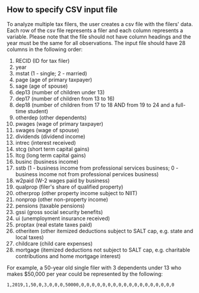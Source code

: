 How to specify CSV input file
------

To analyze multiple tax filers, the user creates a csv file with the filers' data. Each row of the csv file represents a filer and each column represents a variable. Please note that the file should not have column headings and the year must be the same for all observations. The input file should have 28 columns in the following order:

1. RECID (ID for tax filer)
2. year
3. mstat (1 - single; 2 - married)
4. page (age of primary taxpayer)
5. sage (age of spouse)
7. dep13 (number of children under 13)
8. dep17 (number of children from 13 to 16)
9. dep18 (number of children from 17 to 18 AND from 19 to 24 and a full-time student)
9. otherdep (other dependents)
10. pwages (wage of primary taxpayer)
11. swages (wage of spouse)
12. dividends (dividend income)
13. intrec (interest received)
14. stcg (short term capital gains)
15. ltcg (long term capital gains)
16. businc (business income)
17. sstb (1 - business income from professional services business; 0 - business income not from professional pervices business)
18. w2paid (W-2 wages paid by business)
19. qualprop (filer's share of qualified property)
20. otherprop (other property income subject to NIIT)
21. nonprop (other non-property income)
22. pensions (taxable pensions)
23. gssi (gross social security benefits)
24. ui (unemployment insurance received)
25. proptax (real estate taxes paid)
26. otheritem (other itemized deductions subject to SALT cap, e.g. state and local taxes)
27. childcare (child care expenses)
28. mortgage (itemized deductions not subject to SALT cap, e.g. charitable contributions and home mortgage interest)


For example, a 50-year old single filer with 3 dependents under 13 who makes $50,000 per year could be represented by the following:

```
1,2019,1,50,0,3,0,0,0,50000,0,0,0,0,0,0,0,0,0,0,0,0,0,0,0,0,0,0
```
